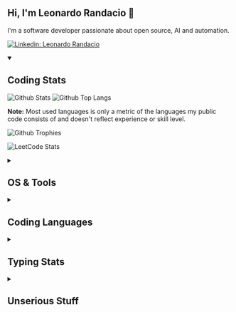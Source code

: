 ## Hi, I'm Leonardo Randacio 👋
I'm a software developer passionate about open source, AI and automation.

[![Linkedin: Leonardo Randacio](https://img.shields.io/badge/-Leonardo%20Randacio-blue?style=flat-square&logo=Linkedin&logoColor=white&link=https://www.linkedin.com/in/leonardo-randacio-533563283/)](https://www.linkedin.com/in/leonardo-randacio-533563283/)

<details open>
  <summary><h2>Coding Stats</h2></summary>
  
  ![Github Stats](https://github-readme-stats.vercel.app/api?username=Oldranda1414&count_private=true&show_icons=true&include_all_commits=true&theme=gruvbox)
  ![Github Top Langs](https://github-readme-stats.vercel.app/api/top-langs/?username=Oldranda1414&layout=compact&count_private=true&theme=gruvbox)
  
  <b>Note:</b> Most used languages is only a metric of the languages my public code consists of and doesn't reflect experience or skill level.

  <codersrank-summary username="YOUR_USERNAME"></codersrank-summary>

  ![Github Trophies](https://github-trophies.vercel.app/?username=Oldranda1414&rank=SECRET,SSS,SS,S,AAA,AA,A&row=2&column=9&theme=gruvbox)

  <!-- ![Visitor Badge](https://visitor-badge.laobi.icu/badge?page_id=Oldranda1414.Oldranda1414) -->

  ![LeetCode Stats](https://leetcard.jacoblin.cool/Oldranda1414)
  
</details>

<details>
  <summary><h2>OS & Tools</h2></summary>

  ![Linux](https://img.shields.io/badge/OS-Linux-yellow?logo=linux&logoColor=white)
  ![Windows](https://img.shields.io/badge/OS-Windows-blue?logo=windows&logoColor=white)
  ![Ubuntu](https://img.shields.io/badge/OS-Ubuntu-orange?logo=ubuntu&logoColor=white)
  ![Linux Mint](https://img.shields.io/badge/OS-Linux_Mint-brightgreen?logo=linux-mint&logoColor=white)

  ![Vim](https://img.shields.io/badge/Editor-Vim-brightgreen?logo=vim&logoColor=white)
  ![Neovim](https://img.shields.io/badge/Editor-Neovim-green?logo=neovim&logoColor=white)
  ![VSCode](https://img.shields.io/badge/Editor-VSCode-blue?logo=visual-studio-code&logoColor=white)

  ![Git](https://img.shields.io/badge/Version_Control-Git-F05032?logo=git&logoColor=white)
  ![GitHub](https://img.shields.io/badge/Repo-GitHub-black?logo=github&logoColor=white)
  ![GitLab](https://img.shields.io/badge/Repo-GitLab-orange?logo=gitlab&logoColor=white)

</details>

<details>
  <summary><h2>Coding Languages</h2></summary>
  
  ![C](https://img.shields.io/badge/Language-C-A8B400?logo=c&logoColor=white)
  ![C++](https://img.shields.io/badge/Language-C%2B%2B-00599C?logo=c%2B%2B&logoColor=white)
  ![Java](https://img.shields.io/badge/Language-Java-EF2B2D?logo=java&logoColor=white)
  ![C#](https://img.shields.io/badge/Language-C%23-239120?logo=csharp&logoColor=white)
  ![Python](https://img.shields.io/badge/Language-Python-blue?logo=python&logoColor=white)
  ![Scala](https://img.shields.io/badge/Language-Scala-DC322F?logo=scala&logoColor=white)
  ![MATLAB](https://img.shields.io/badge/Language-MATLAB-EF8C00?logo=MATLAB&logoColor=white)

  ![JavaScript](https://img.shields.io/badge/Language-JavaScript-F7DF1E?logo=javascript&logoColor=white)
  ![TypeScript](https://img.shields.io/badge/Language-TypeScript-007ACC?logo=typescript&logoColor=white)

  ![LaTeX](https://img.shields.io/badge/Language-LaTeX-008080?logo=latex&logoColor=white)
  ![Markdown](https://img.shields.io/badge/Language-Markdown-000000?logo=markdown&logoColor=white)

</details>

<details>
  <summary><h2>Typing Stats</h2></summary>
  
  <a href="https://monkeytype.com/profile/Oldranda1414">
    <img src="https://github.com/Oldranda1414/Oldranda1414/blob/mt-readme/Oldranda1414-monkeytype-readme-pb.svg" alt="My Monkeytype profile" />
  </a>

  <a href="https://data.typeracer.com/pit/profile?user=oldranda1414&ref=badge" target="_top"><img src="https://data.typeracer.com/misc/badge?user=oldranda1414" border="0" alt="TypeRacer.com scorecard for user oldranda1414"/></a>
  
</details>

<details>
  <summary><h2>Unserious Stuff</h2></summary>
  
  ### Dear future employers, do not continue reading. Thank you

  Things I think I am good at:
  - Comedy
  - Lists
  - Karaoke
  - Climbing
  - Competitive programming
  - Writing

  Things I am actually good at:
  - English
  - Work delegation
  - Cringing
  - Speedcubing ([proof!!!](https://www.worldcubeassociation.org/persons/2018RAND05))
  - Coding (kinda)
  - Quoting memes

  
  ![Jokes Card](https://readme-jokes.vercel.app/api)  
</details>
